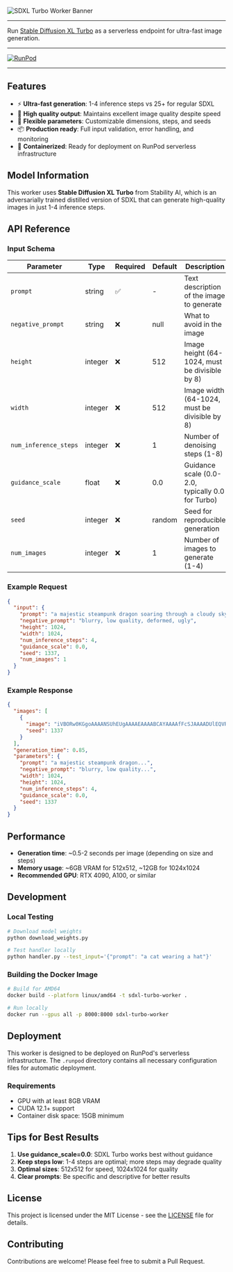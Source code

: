 ![SDXL Turbo Worker Banner](https://cpjrphpz3t5wbwfe.public.blob.vercel-storage.com/worker-sdxl-turbo_banner-placeholder.jpeg)

---

Run [Stable Diffusion XL Turbo](https://huggingface.co/stabilityai/sdxl-turbo) as a serverless endpoint for ultra-fast image generation.

---

[![RunPod](https://api.runpod.io/badge/runpod-workers/worker-sdxl-turbo)](https://www.runpod.io/console/hub/runpod-workers/worker-sdxl-turbo)

---

## Features

- ⚡ **Ultra-fast generation**: 1-4 inference steps vs 25+ for regular SDXL
- 🎯 **High quality output**: Maintains excellent image quality despite speed
- 🔧 **Flexible parameters**: Customizable dimensions, steps, and seeds
- 📦 **Production ready**: Full input validation, error handling, and monitoring
- 🐳 **Containerized**: Ready for deployment on RunPod serverless infrastructure

## Model Information

This worker uses **Stable Diffusion XL Turbo** from Stability AI, which is an adversarially trained distilled version of SDXL that can generate high-quality images in just 1-4 inference steps.

## API Reference

### Input Schema

| Parameter             | Type    | Required | Default | Description                                       |
| --------------------- | ------- | -------- | ------- | ------------------------------------------------- |
| `prompt`              | string  | ✅       | -       | Text description of the image to generate         |
| `negative_prompt`     | string  | ❌       | null    | What to avoid in the image                        |
| `height`              | integer | ❌       | 512     | Image height (64-1024, must be divisible by 8)    |
| `width`               | integer | ❌       | 512     | Image width (64-1024, must be divisible by 8)     |
| `num_inference_steps` | integer | ❌       | 1       | Number of denoising steps (1-8)                   |
| `guidance_scale`      | float   | ❌       | 0.0     | Guidance scale (0.0-2.0, typically 0.0 for Turbo) |
| `seed`                | integer | ❌       | random  | Seed for reproducible generation                  |
| `num_images`          | integer | ❌       | 1       | Number of images to generate (1-4)                |

### Example Request

```json
{
  "input": {
    "prompt": "a majestic steampunk dragon soaring through a cloudy sky, intricate clockwork details, golden hour lighting, highly detailed",
    "negative_prompt": "blurry, low quality, deformed, ugly",
    "height": 1024,
    "width": 1024,
    "num_inference_steps": 4,
    "guidance_scale": 0.0,
    "seed": 1337,
    "num_images": 1
  }
}
```

### Example Response

```json
{
  "images": [
    {
      "image": "iVBORw0KGgoAAAANSUhEUgAAAAEAAAABCAYAAAAfFcSJAAAADUlEQVR42mP8/5+hHgAHggJ/PchI7wAAAABJRU5ErkJggg==",
      "seed": 1337
    }
  ],
  "generation_time": 0.85,
  "parameters": {
    "prompt": "a majestic steampunk dragon...",
    "negative_prompt": "blurry, low quality...",
    "width": 1024,
    "height": 1024,
    "num_inference_steps": 4,
    "guidance_scale": 0.0,
    "seed": 1337
  }
}
```

## Performance

- **Generation time**: ~0.5-2 seconds per image (depending on size and steps)
- **Memory usage**: ~6GB VRAM for 512x512, ~12GB for 1024x1024
- **Recommended GPU**: RTX 4090, A100, or similar

## Development

### Local Testing

```bash
# Download model weights
python download_weights.py

# Test handler locally
python handler.py --test_input='{"prompt": "a cat wearing a hat"}'
```

### Building the Docker Image

```bash
# Build for AMD64
docker build --platform linux/amd64 -t sdxl-turbo-worker .

# Run locally
docker run --gpus all -p 8000:8000 sdxl-turbo-worker
```

## Deployment

This worker is designed to be deployed on RunPod's serverless infrastructure. The `.runpod` directory contains all necessary configuration files for automatic deployment.

### Requirements

- GPU with at least 8GB VRAM
- CUDA 12.1+ support
- Container disk space: 15GB minimum

## Tips for Best Results

1. **Use guidance_scale=0.0**: SDXL Turbo works best without guidance
2. **Keep steps low**: 1-4 steps are optimal; more steps may degrade quality
3. **Optimal sizes**: 512x512 for speed, 1024x1024 for quality
4. **Clear prompts**: Be specific and descriptive for better results

## License

This project is licensed under the MIT License - see the [LICENSE](LICENSE) file for details.

## Contributing

Contributions are welcome! Please feel free to submit a Pull Request.
